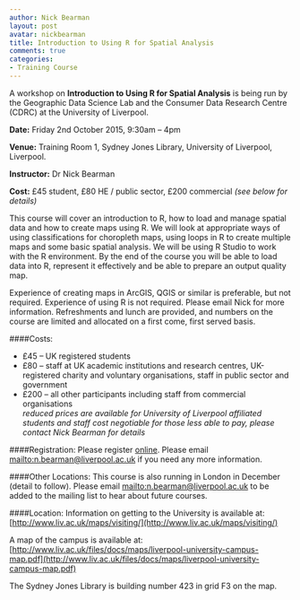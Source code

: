 ```yaml
---
author: Nick Bearman
layout: post
avatar: nickbearman
title: Introduction to Using R for Spatial Analysis
comments: true
categories:
- Training Course
---
```


A workshop on **Introduction to Using R for Spatial Analysis** is being run by the Geographic Data Science Lab and the Consumer Data Research Centre (CDRC) at the University of Liverpool.

**Date:** Friday 2nd October 2015, 9:30am – 4pm

**Venue:** Training Room 1, Sydney Jones Library, University of Liverpool, Liverpool.

**Instructor:** Dr Nick Bearman

**Cost:** £45 student, £80 HE / public sector, £200 commercial *(see below for details)*

This course will cover an introduction to R, how to load and manage spatial data and how to create maps using R. We will look at appropriate ways of using classifications for choropleth maps, using loops in R to create multiple maps and some basic spatial analysis. We will be using R Studio to work with the R environment. By the end of the course you will be able to load data into R, represent it effectively and be able to prepare an output quality map.

Experience of creating maps in ArcGIS, QGIS or similar is preferable, but not required. Experience of using R is not required. Please email Nick for more information. Refreshments and lunch are provided, and numbers on the course are limited and allocated on a first come, first served basis.

####Costs:
- £45 – UK registered students
- £80 – staff at UK academic institutions and research centres, UK-registered charity and voluntary organisations, staff in public sector and government
- £200 – all other participants including staff from commercial organisations  
*reduced prices are available for University of Liverpool affiliated students and staff*
*cost negotiable for those less able to pay, please contact Nick Bearman for details*

####Registration:
Please register [online](http://payments.liv.ac.uk/browse/extra_info.asp?compid=1&modid=5&deptid=46&catid=77&prodid=375). Please email <mailto:n.bearman@liverpool.ac.uk> if you need any more information. 

####Other Locations:
This course is also running in London in December (detail to follow). Please email <mailto:n.bearman@liverpool.ac.uk> to be added to the mailing list to hear about future courses. 

####Location:
Information on getting to the University is available at: [http://www.liv.ac.uk/maps/visiting/](http://www.liv.ac.uk/maps/visiting/)

A map of the campus is available at: [http://www.liv.ac.uk/files/docs/maps/liverpool-university-campus-map.pdf](http://www.liv.ac.uk/files/docs/maps/liverpool-university-campus-map.pdf)

The Sydney Jones Library is building number 423 in grid F3 on the map. 
